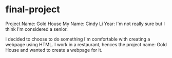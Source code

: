 # final-project

Project Name: Gold House
My Name: Cindy Li
Year: I'm not really sure but I think I'm considered a senior.

I decided to choose to do something I'm comfortable with creating a webpage using HTML. I work in a restaurant, hences the project name: Gold House
and wanted to create a webpage for it.
